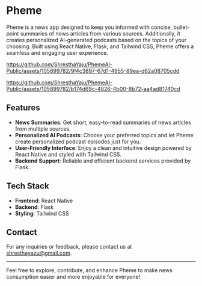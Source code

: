 # Pheme

Pheme is a news app designed to keep you informed with concise, bullet-point summaries of news articles from various sources. Additionally, it creates personalized AI-generated podcasts based on the topics of your choosing. Built using React Native, Flask, and Tailwind CSS, Pheme offers a seamless and engaging user experience.

https://github.com/ShresthaYaju/PhemeAI-Public/assets/105899782/9f4c3897-67d1-4955-89ea-d62a08705cdd

https://github.com/ShresthaYaju/PhemeAI-Public/assets/105899782/b174d69c-4826-4b00-8b72-aa4ad81740cd


## Features

- **News Summaries**: Get short, easy-to-read summaries of news articles from multiple sources.
- **Personalized AI Podcasts**: Choose your preferred topics and let Pheme create personalized podcast episodes just for you.
- **User-Friendly Interface**: Enjoy a clean and intuitive design powered by React Native and styled with Tailwind CSS.
- **Backend Support**: Reliable and efficient backend services provided by Flask.

## Tech Stack

- **Frontend**: React Native
- **Backend**: Flask
- **Styling**: Tailwind CSS

## Contact

For any inquiries or feedback, please contact us at [shresthayazu@gmail.com](mailto:shresthayazu@gmail.com).

---

Feel free to explore, contribute, and enhance Pheme to make news consumption easier and more enjoyable for everyone!
